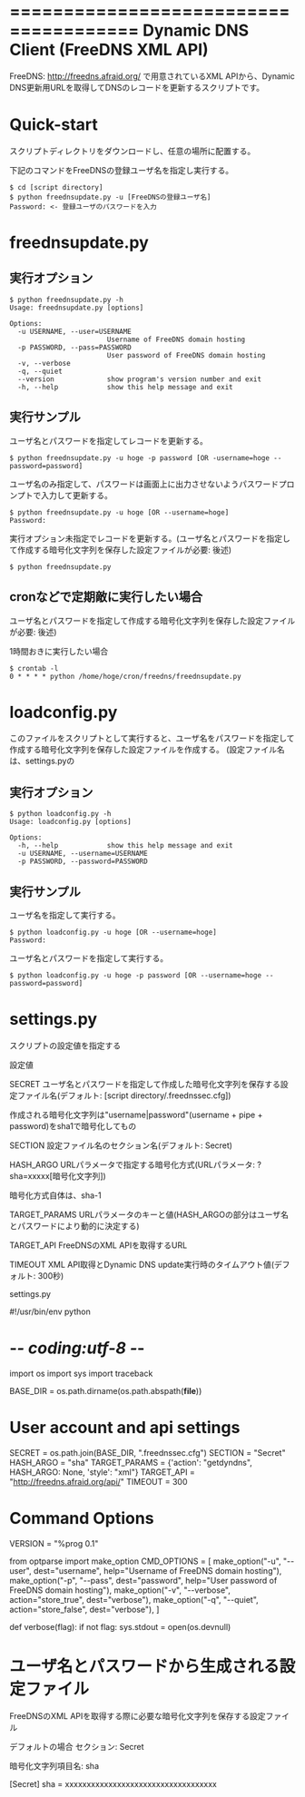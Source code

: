 ======================================
 Dynamic DNS Client (FreeDNS XML API)
======================================

FreeDNS: http://freedns.afraid.org/ で用意されているXML APIから、Dynamic DNS更新用URLを取得してDNSのレコードを更新するスクリプトです。


Quick-start
===========

スクリプトディレクトリをダウンロードし、任意の場所に配置する。

下記のコマンドをFreeDNSの登録ユーザ名を指定し実行する。

    $ cd [script directory]
    $ python freednsupdate.py -u [FreeDNSの登録ユーザ名]
    Password: <- 登録ユーザのパスワードを入力

freednsupdate.py
================

実行オプション
--------------

    $ python freednsupdate.py -h
    Usage: freednsupdate.py [options]

    Options:
      -u USERNAME, --user=USERNAME
                            Username of FreeDNS domain hosting
      -p PASSWORD, --pass=PASSWORD
                            User password of FreeDNS domain hosting
      -v, --verbose
      -q, --quiet
      --version             show program's version number and exit
      -h, --help            show this help message and exit


実行サンプル
------------

ユーザ名とパスワードを指定してレコードを更新する。

    $ python freednsupdate.py -u hoge -p password [OR -username=hoge --password=password]

ユーザ名のみ指定して、パスワードは画面上に出力させないようパスワードプロンプトで入力して更新する。

    $ python freednsupdate.py -u hoge [OR --username=hoge]
    Password:

実行オプション未指定でレコードを更新する。(ユーザ名とパスワードを指定して作成する暗号化文字列を保存した設定ファイルが必要: 後述)

    $ python freednsupdate.py


cronなどで定期敵に実行したい場合
--------------------------------

ユーザ名とパスワードを指定して作成する暗号化文字列を保存した設定ファイルが必要: 後述)

1時間おきに実行したい場合

    $ crontab -l
    0 * * * * python /home/hoge/cron/freedns/freednsupdate.py


loadconfig.py
=============

このファイルをスクリプトとして実行すると、ユーザ名をパスワードを指定して作成する暗号化文字列を保存した設定ファイルを作成する。
(設定ファイル名は、settings.pyの


実行オプション
--------------

    $ python loadconfig.py -h
    Usage: loadconfig.py [options]

    Options:
      -h, --help            show this help message and exit
      -u USERNAME, --username=USERNAME
      -p PASSWORD, --password=PASSWORD

実行サンプル
------------

ユーザ名を指定して実行する。

    $ python loadconfig.py -u hoge [OR --username=hoge]
    Password:

ユーザ名とパスワードを指定して実行する。

    $ python loadconfig.py -u hoge -p password [OR --username=hoge --password=password]

settings.py
===========

スクリプトの設定値を指定する

設定値

SECRET
  ユーザ名とパスワードを指定して作成した暗号化文字列を保存する設定ファイル名(デフォルト: [script directory/.freednssec.cfg])

  作成される暗号化文字列は"username|password"(username + pipe + password)をsha1で暗号化してもの

SECTION
  設定ファイル名のセクション名(デフォルト: Secret)

HASH_ARGO
  URLパラメータで指定する暗号化方式(URLパラメータ: ?sha=xxxxx[暗号化文字列])

  暗号化方式自体は、sha-1

TARGET_PARAMS
  URLパラメータのキーと値(HASH_ARGOの部分はユーザ名とパスワードにより動的に決定する)

TARGET_API
  FreeDNSのXML APIを取得するURL

TIMEOUT
  XML API取得とDynamic DNS update実行時のタイムアウト値(デフォルト: 300秒)

settings.py

  #!/usr/bin/env python
  # -*- coding:utf-8 -*-

  import os
  import sys 
  import traceback

  BASE_DIR = os.path.dirname(os.path.abspath(__file__))

  # User account and api settings
  SECRET = os.path.join(BASE_DIR, ".freednssec.cfg")
  SECTION = "Secret"
  HASH_ARGO = "sha"
  TARGET_PARAMS = {'action': "getdyndns", HASH_ARGO: None, 'style': "xml"}
  TARGET_API = "http://freedns.afraid.org/api/"
  TIMEOUT = 300 

  # Command Options
  VERSION = "%prog 0.1"

  from optparse import make_option
  CMD_OPTIONS = [ 
      make_option("-u", "--user", dest="username",
          help="Username of FreeDNS domain hosting"),
      make_option("-p", "--pass", dest="password",
          help="User password of FreeDNS domain hosting"),
      make_option("-v", "--verbose",
          action="store_true", dest="verbose"),
      make_option("-q", "--quiet",
          action="store_false", dest="verbose"),
  ]


  def verbose(flag):
      if not flag:
          sys.stdout = open(os.devnull)

ユーザ名とパスワードから生成される設定ファイル
==============================================

FreeDNSのXML APIを取得する際に必要な暗号化文字列を保存する設定ファイル

デフォルトの場合
  セクション: Secret

  暗号化文字列項目名: sha

  [Secret]
  sha = xxxxxxxxxxxxxxxxxxxxxxxxxxxxxxxxxxx


